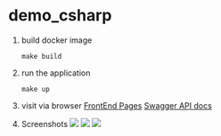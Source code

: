 # demo_csharp
1. build docker image
   ```
   make build
   ```
2. run the application
   ```
   make up
   ```
3. visit via browser
   [FrontEnd Pages](http://localhost)
   [Swagger API docs](http://localhost/swagger/index.html)

4. Screenshots
  ![](https://github.com/jockhuang/demo_csharp/blob/dev/img/Screenshot%202024-08-08%20at%2012.19.08%E2%80%AFAM.png?raw=true)
  ![](https://github.com/jockhuang/demo_csharp/blob/dev/img/Screenshot%202024-08-08%20at%2012.19.22%E2%80%AFAM.png?raw=true)
  ![](https://github.com/jockhuang/demo_csharp/blob/dev/img/Screenshot%202024-08-08%20at%2012.58.50%E2%80%AFAM.png?raw=true)
